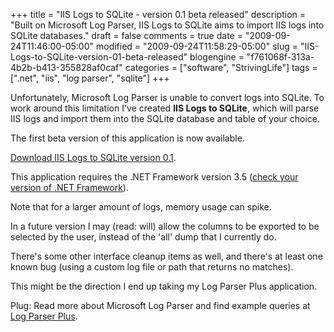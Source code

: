 +++
title = "IIS Logs to SQLite - version 0.1 beta released"
description = "Built on Microsoft Log Parser, IIS Logs to SQLite aims to import IIS logs into SQLite databases."
draft = false
comments = true
date = "2009-09-24T11:46:00-05:00"
modified = "2009-09-24T11:58:29-05:00"
slug = "IIS-Logs-to-SQLite-version-01-beta-released"
blogengine = "f761068f-313a-4b2b-b413-355828af0caf"
categories = ["software", "StrivingLife"]
tags = [".net", "iis", "log parser", "sqlite"]
+++

<p>Unfortunately, Microsoft Log Parser is unable to convert logs into SQLite. To work around this limitation I've created <strong>IIS Logs to SQLite</strong>, which will parse IIS logs and import them into the SQLite database and table of your choice.</p>
<p>The first beta version of this application is now available.</p>
<p><a rel="download" href="http://jamesrskemp.com/applications/IISLogsToSQLite_0.1.zip">Download IIS Logs to SQLite version 0.1</a>.</p>
<p>This application requires the .NET Framework version 3.5 (<a rel="external" href="http://smallestdotnet.com/">check your version of .NET Framework</a>).</p>
<p>Note that for a larger amount of logs, memory usage can spike.</p>
<p>In a future version I may (read: will) allow the columns to be exported to be selected by the user, instead of the 'all' dump that I currently do.</p>
<p>There's some other interface cleanup items as well, and there's at least one known bug (using a custom log file or path that returns no matches).</p>
<p>This might be the direction I end up taking my Log Parser Plus application.</p>
<p>Plug: Read more about Microsoft Log Parser and find example queries at <a rel="external" href="http://logparserplus.com/">Log Parser Plus</a>.</p>

